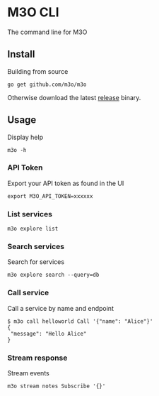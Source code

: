 # M3O CLI

The command line for M3O

## Install

Building from source

```
go get github.com/m3o/m3o
```

Otherwise download the latest [release](https://github.com/m3o/m3o/releases/latest) binary.

## Usage

Display help

```
m3o -h
```

### API Token

Export your API token as found in the UI

```
export M3O_API_TOKEN=xxxxxx
```

### List services

```
m3o explore list
```

### Search services

Search for services

```
m3o explore search --query=db
```

### Call service

Call a service by name and endpoint

```
$ m3o call helloworld Call '{"name": "Alice"}'
{
 "message": "Hello Alice"
}
```

### Stream response

Stream events

```
m3o stream notes Subscribe '{}'
```


